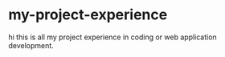 # my-project-experience
hi this is all my project experience in coding or web application development.
